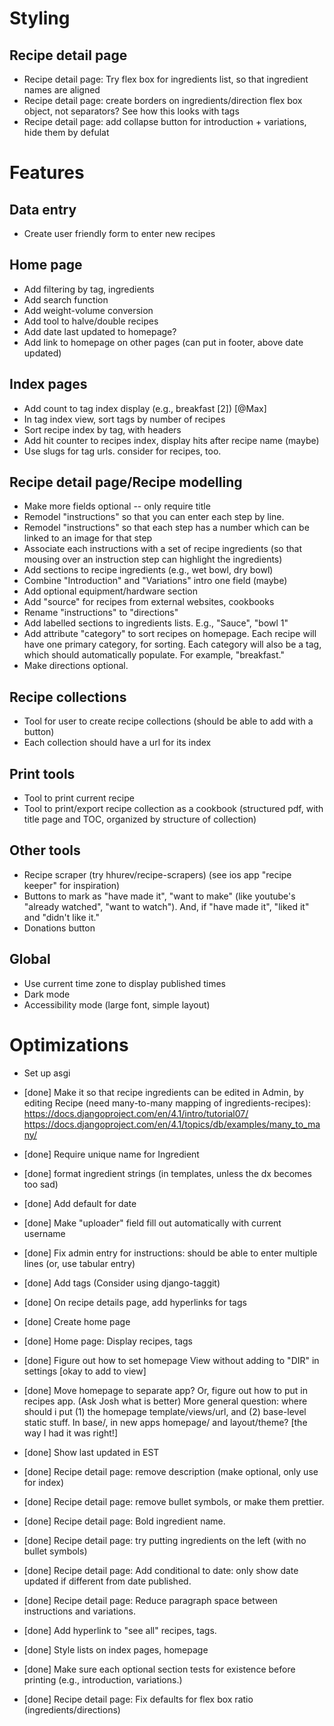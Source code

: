 # Styling
## Recipe detail page
- Recipe detail page: Try flex box for ingredients list, so that ingredient names are aligned
- Recipe detail page: create borders on ingredients/direction flex box object, not separators? See how this looks with tags
- Recipe detail page: add collapse button for introduction + variations, hide them by defulat

# Features

## Data entry
- Create user friendly form to enter new recipes

## Home page
- Add filtering by tag, ingredients
- Add search function
- Add weight-volume conversion
- Add tool to halve/double recipes
- Add date last updated to homepage?
- Add link to homepage on other pages (can put in footer, above date updated)

## Index pages
- Add count to tag index display (e.g., breakfast [2]) [@Max]
- In tag index view, sort tags by number of recipes
- Sort recipe index by tag, with headers
- Add hit counter to recipes index, display hits after recipe name (maybe)
- Use slugs for tag urls. consider for recipes, too.

## Recipe detail page/Recipe modelling
- Make more fields optional -- only require title
- Remodel "instructions" so that you can enter each step by line.
- Remodel "instructions" so that each step has a number which can be linked to an image for that step
- Associate each instructions with a set of recipe ingredients (so that mousing over an instruction step can highlight the ingredients)
- Add sections to recipe ingredients (e.g., wet bowl, dry bowl)
- Combine "Introduction" and "Variations" intro one field (maybe)
- Add optional equipment/hardware section
- Add "source" for recipes from external websites, cookbooks
- Rename "instructions" to "directions"
- Add labelled sections to ingredients lists. E.g., "Sauce", "bowl 1"
- Add attribute "category" to sort recipes on homepage. Each recipe will have one primary category, for sorting. Each category will also be a tag, which should automatically populate. For example, "breakfast."
- Make directions optional.

## Recipe collections
- Tool for user to create recipe collections (should be able to add with a button)
- Each collection should have a url for its index

## Print tools
- Tool to print current recipe
- Tool to print/export recipe collection as a cookbook (structured pdf, with title page and TOC, organized by structure of collection)

## Other tools
- Recipe scraper (try hhurev/recipe-scrapers) (see ios app "recipe keeper" for inspiration)
- Buttons to mark as "have made it", "want to make" (like youtube's "already watched", "want to watch"). And, if "have made it", "liked it" and "didn't like it."
- Donations button

## Global
- Use current time zone to display published times
- Dark mode
- Accessibility mode (large font, simple layout)

# Optimizations
- Set up asgi

- [done] Make it so that recipe ingredients can be edited in Admin, by editing Recipe (need many-to-many mapping of ingredients-recipes): https://docs.djangoproject.com/en/4.1/intro/tutorial07/ https://docs.djangoproject.com/en/4.1/topics/db/examples/many_to_many/
- [done] Require unique name for Ingredient
- [done] format ingredient strings (in templates, unless the dx becomes too sad)
- [done] Add default for date
- [done] Make "uploader" field fill out automatically with current username
- [done] Fix admin entry for instructions: should be able to enter multiple lines (or, use tabular entry)
- [done] Add tags (Consider using django-taggit)
- [done] On recipe details page, add hyperlinks for tags
- [done] Create home page
- [done] Home page: Display recipes, tags
- [done] Figure out how to set homepage View without adding to "DIR" in settings [okay to add to view]
- [done] Move homepage to separate app? Or, figure out how to put in recipes app. (Ask Josh what is better) More general question: where should i put (1) the homepage template/views/url, and (2) base-level static stuff. In base/, in new apps homepage/ and layout/theme? [the way I had it was right!]
- [done] Show last updated in EST
- [done] Recipe detail page: remove description (make optional, only use for index)
- [done] Recipe detail page: remove bullet symbols, or make them prettier.
- [done] Recipe detail page: Bold ingredient name.
- [done] Recipe detail page: try putting ingredients on the left (with no bullet symbols)
- [done] Recipe detail page: Add conditional to date: only show date updated if different from date published.
- [done] Recipe detail page: Reduce paragraph space between instructions and variations.
- [done] Add hyperlink to "see all" recipes, tags.
- [done] Style lists on index pages, homepage
- [done] Make sure each optional section tests for existence before printing (e.g., introduction, variations.)
- [done] Recipe detail page: Fix defaults for flex box ratio (ingredients/directions)
